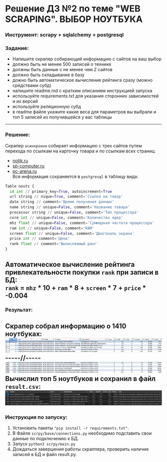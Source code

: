 # Решение ДЗ №2 по теме "WEB SCRAPING". ВЫБОР НОУТБУКА  
### Инструмент: scrapy + sqlalchemy + postgresql  

### Задание:  
* Напишите скрапер собирающий информацию с сайтов на ваш выбор
* должно быть не менее 500 записей о технике
* должны быть данные с не менее чем 2 сайтов
* должно быть складывание в базу
* дожно быть автоматическое вычисление рейтинга сразу (можно средствами субд)
* напишите readme.md с кратким описанием инструкцией запуска
* используйте requirements.txt для указания сторонних зависимостей и их версий
* используйте реляционную субд
* в readme файле укажите какие веса для параметров вы выбрали и топ 5 записей из получившейся у вас таблицы  

---
### Решение:  
Скрапер `асинхронно` собирает информацию с трех сайтов путем перехода по ссылкам на карточку товара и по ссылкам всех страниц:  
* [notik.ru](https://www.notik.ru/)  
* [sp-computer.ru](https://www.sp-computer.ru/)  
* [pc-arena.ru](https://pc-arena.ru/)  
Вся информация сохраняется в `postgresql` в таблицу вида:  
```python
Table nouts {
  id int // primary_key=True, autoincrement=True
  url string // nique=True, comment='Ссылка на товар'
  date string // comment='Время получения данных'
  name string // unique=False, comment='Название товара'
  processor string // unique=False, comment='Тип процессора'
  core int // unique=False, comment='Количество ядер'
  mhz float // unique=False, comment='Суммарная частота процессора'
  ram int // unique=False, comment='RAM'
  screen float // unique=False, comment='Диагональ экрана'
  price int // comment='Цена'
  rank float // comment='Вычисляемый ранг'
}
```  
Автоматическое вычисление рейтинга привлекательности покупки `rank` при записи в БД:  
`rank` = `mhz` * 10 + `ram` * 8 + `screen` * 7 + `price` * -0.004  
---
### Результат:  
Скрапер собрал информацию о 1410 ноутбуках:  
![table_up](table_up.png)  
 -----//-----
![table_down](table_down.png)  
Вычислил топ 5 ноутбуков и сохранил в файл `result.csv`:  
![result_top5](result_top5.png)  
---
### Инструкция по запуску:
1. Установить пакеты `"pip install -r requirements.txt"`.
2. В Файле `scrpy/base/connections.py` необходимо подставить свои данные по подключению к БД.
3. Запуск `python3 scrpy/main.py`
4. Дождаться завершения работы скраппера, проверить наличие записей в БД и файл result.py.
